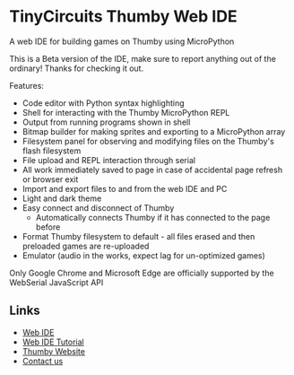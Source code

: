 # TinyCircuits Thumby Web IDE

A web IDE for building games on Thumby using MicroPython

This is a Beta version of the IDE, make sure to report anything out of the ordinary! Thanks for checking it out.

Features:
* Code editor with Python syntax highlighting
* Shell for interacting with the Thumby MicroPython REPL
* Output from running programs shown in shell
* Bitmap builder for making sprites and exporting to a MicroPython array
* Filesystem panel for observing and modifying files on the Thumby's flash filesystem
* File upload and REPL interaction through serial
* All work immediately saved to page in case of accidental page refresh or browser exit
* Import and export files to and from the web IDE and PC
* Light and dark theme
* Easy connect and disconnect of Thumby
    * Automatically connects Thumby if it has connected to the page before
* Format Thumby filesystem to default - all files erased and then preloaded games are re-uploaded
* Emulator (audio in the works, expect lag for un-optimized games)

Only Google Chrome and Microsoft Edge are officially supported by the WebSerial JavaScript API

## Links
* [Web IDE](https://code.thumby.us/)
* [Web IDE Tutorial](https://tinycircuits.com/blogs/thumby/building-a-game-with-the-thumby-ide)
* [Thumby Website](https://thumby.us)
* [Contact us](https://tinycircuits.com/pages/contact-us)